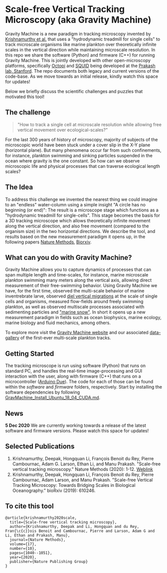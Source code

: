 # Scale-free Vertical Tracking Microscopy (aka Gravity Machine)

Gravity Machine is a new paradigm in tracking microscopy invented by [Krishnamurthy et al.](https://www.nature.com/articles/s41592-020-0924-7) that uses a "hydrodynamic treadmill for single cells"  to track microscale organisms like marine plankton over theoretically infinite scales in the vertical direction while maintaining microscale resolution. In this repo we share the software (Python) and firmware (C++) for running Gravity Machine. This is jointly developed with other open-microscopy platforms, specifically [Octopi](https://github.com/hongquanli/octopi-research) and [SQUID](https://github.com/prakashlab/squid-tracking) being developed at the [Prakash lab, Stanford](https://github.com/prakashlab). The repo documents both legacy and current versions of the code-base. As we move towards an initial release, kindly watch this space for updates! 

Below we briefly discuss the scientific challenges and puzzles that motivated this tool!

## The challenge

> "How to track a single cell at microscale resolution while allowing free vertical movement over ecological-scales?" 

For the last 300 years of history of microscopy, majority of subjects of the microscopic world have been stuck under a cover slip in the X-Y plane (horizontal plane). But many phenomena occur far from such confinements, for instance, plankton swimming and sinking particles suspended in the ocean where gravity is the one constant. So how can we observe microscopic life and physical processes that can traverse ecological length scales?

## The Idea
	
To address this challenge we invented the nearest thing we could imagine to an "endless" water-column using a simple insight "A circle has no beginning (or end)": The result is a microscope stage which functions as a "hydrodynamic treadmill for single-cells". This stage becomes the basis for a 3D tracking microscope which allows theoretically infinite movement along the vertical direction, and also free movement (compared to the organism size) in the two horizontal directions. We describe the tool, and results based on the new measurement paradigm it opens up, in the following papers [Nature Methods](https://www.nature.com/articles/s41592-020-0924-7), [Biorxiv](https://www.biorxiv.org/content/10.1101/610246v1).

## What can you do with Gravity Machine?

Gravity Machine allows you to capture dynamics of processes that can span multiple length and time-scales, for instance, marine microscale plankton swimming many meters along the vertical axis, allowing direct measurement of their free-swimming behavior. Using Gravity Machine we have, for the first time, observed the multi-scale behavior of marine inventrebrate larve, observed [diel vertical migrations](https://en.wikipedia.org/wiki/Diel_vertical_migration) at the scale of single cells and organisms, measured flow-fields around freely swimming plankton, as well as observed multiscale processes associated with sedimenting particles and ["marine snow"](https://en.wikipedia.org/wiki/Marine_snow). In short it opens up a new measurement paradigm in fields such as ocean biophysics, marine ecology, marine biology and fluid mechanics, among others. 

To explore more visit the [Gravity Machine website](https://gravitymachine.org/) and our associated [data-gallery](https://gravitymachine.org/gallery) of the first-ever multi-scale plankton tracks.

## Getting Started

The tracking microscope is run using software (Python) that runs on standard PC, and handles the real-time image-processing and GUI interaction with the user, along with firmware (C++) that runs on a microcontroller ([Arduino Due](https://store.arduino.cc/usa/due)). The code for each of those can be found within the *software* and *firmware* folders, respectively. Start by installing the software dependencies by following [GravMachine_Install_Ubuntu_18_04_CUDA.md](https://github.com/deepakkrishnamurthy/gravitymachine-research/blob/d5c8d69aa91bfaa6998d162301d82193f917a471/GravMachine_Install_Ubuntu_18_04_CUDA.md).

## News
**5 Dec 2020** We are currently working towards a release of the latest software and firmware versions. Please watch this space for updates!

## Selected Publications
1. Krishnamurthy, Deepak, Hongquan Li, François Benoit du Rey, Pierre Cambournac, Adam G. Larson, Ethan Li, and Manu Prakash. "Scale-free vertical tracking microscopy." Nature Methods (2020): 1-12. [Weblink](https://www.nature.com/articles/s41592-020-0924-7)
2. Krishnamurthy, Deepak, Hongquan Li, François Benoit du Rey, Pierre Cambournac, Adam Larson, and Manu Prakash. "Scale-free Vertical Tracking Microscopy: Towards Bridging Scales in Biological Oceanography." bioRxiv (2019): 610246.

## To cite this tool
	@article{krishnamurthy2020scale,
	  title={Scale-free vertical tracking microscopy},
	  author={Krishnamurthy, Deepak and Li, Hongquan and du Rey, Fran{\c{c}}ois Benoit and Cambournac, Pierre and Larson, Adam G and Li, Ethan and Prakash, Manu},
	  journal={Nature Methods},
	  volume={17},
	  number={10},
	  pages={1040--1051},
	  year={2020},
	  publisher={Nature Publishing Group}
	}







